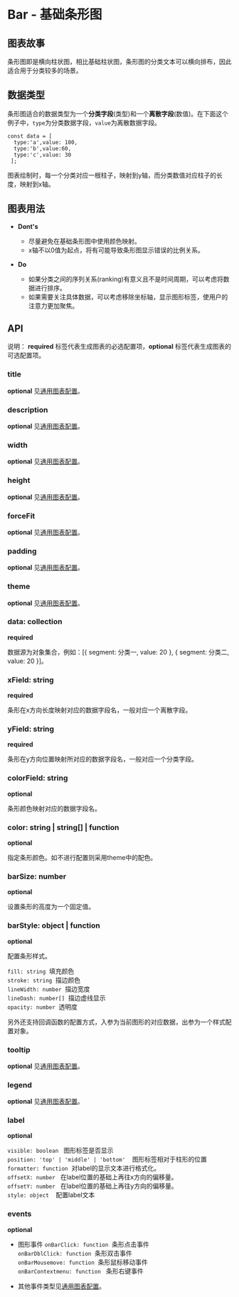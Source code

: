# Bar - 基础条形图

## 图表故事
条形图即是横向柱状图，相比基础柱状图，条形图的分类文本可以横向排布，因此适合用于分类较多的场景。

## 数据类型
条形图适合的数据类型为一个**分类字段**(类型)和一个**离散字段**(数值)。在下面这个例子中，`type`为分类数据字段，`value`为离散数据字段。

```
const data = [
  type:'a',value: 100,
  type:'b',value:60,
  type:'c',value: 30
 ];
```
图表绘制时，每一个分类对应一根柱子，映射到y轴，而分类数值对应柱子的长度，映射到x轴。

## 图表用法

- **Dont's**
  - 尽量避免在基础条形图中使用颜色映射。
  - x轴不以0值为起点，将有可能导致条形图显示错误的比例关系。



- **Do**
  - 如果分类之间的序列关系(ranking)有意义且不是时间周期，可以考虑将数据进行排序。
  - 如果需要关注具体数据，可以考虑移除坐标轴，显示图形标签，使用户的注意力更加聚焦。
  
  
## API

说明： **required** 标签代表生成图表的必选配置项，**optional** 标签代表生成图表的可选配置项。

### title
**optional** 见[通用图表配置](../generalConfig.zh-CN.md)。

### description
**optional** 见[通用图表配置](../generalConfig.zh-CN.md)。

### width
**optional** 见[通用图表配置](../generalConfig.zh-CN.md)。

### height
**optional** 见[通用图表配置](../generalConfig.zh-CN.md)。

### forceFit
**optional** 见[通用图表配置](../generalConfig.zh-CN.md)。

### padding
**optional** 见[通用图表配置](../generalConfig.zh-CN.md)。

### theme
**optional** 见[通用图表配置](../generalConfig.zh-CN.md)。

### data: collection
**required**

数据源为对象集合，例如：[{ segment: 分类一, value: 20 }, { segment: 分类二, value: 20 }]。

### xField: string
**required**

条形在x方向长度映射对应的数据字段名，一般对应一个离散字段。


### yField: string
**required**

条形在y方向位置映射所对应的数据字段名，一般对应一个分类字段。


### colorField: string
**optional**

条形颜色映射对应的数据字段名。


### color: string | string[] | function
**optional**

指定条形颜色。如不进行配置则采用theme中的配色。


### barSize: number
**optional**

设置条形的高度为一个固定值。

### barStyle: object | function
**optional**

配置条形样式。

`fill: string`  填充颜色<br />
`stroke: string`  描边颜色<br />
`lineWidth: number`  描边宽度<br />
`lineDash: number[]`  描边虚线显示<br />
`opacity: number`  透明度<br />

另外还支持回调函数的配置方式，入参为当前图形的对应数据，出参为一个样式配置对象。


### tooltip
**optional**  见[通用图表配置](../generalConfig.zh-CN.md)。

### legend
**optional**  见[通用图表配置](../generalConfig.zh-CN.md)。

### label
**optional**

`visible: boolean`   图形标签是否显示<br />
`position: 'top' | 'middle' | 'bottom'`    图形标签相对于柱形的位置<br />
`formatter: function`  对label的显示文本进行格式化。<br />
`offsetX: number`   在label位置的基础上再往x方向的偏移量。<br />
`offsetY: number`   在label位置的基础上再往y方向的偏移量。<br />
`style: object`    配置label文本

### events
**optional**

- 图形事件
`onBarClick: function`  条形点击事件<br />
`onBarDblClick: function`  条形双击事件<br />
`onBarMousemove: function`  条形鼠标移动事件<br />
`onBarContextmenu: function`   条形右键事件

- 其他事件类型见[通用图表配置](../generalConfig.zh-CN.md)。


